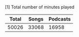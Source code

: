 [1] Total number of minutes played

|Total|Songs|Podcasts|
|-----|-----|--------|
|50026|33068|	16958  |
